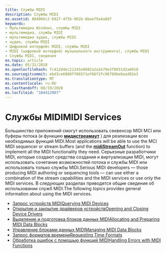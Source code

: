 ```yaml
---
title: Службы MIDI
description: Службы MIDI
ms.assetid: 884066c2-6927-4f5b-902b-8baef9a4a0d7
keywords:
- Мультимедиа Windows, службы MIDI
- мультимедиа, службы MIDI
- мультимедиа аудио, службы MIDI
- аудио, службы MIDI
- Цифровой интерфейс MIDI, службы MIDI
- MIDI (цифровой интерфейс музыкального инструмента), службы MIDI
- Службы MIDI, сведения
ms.topic: article
ms.date: 05/31/2018
ms.openlocfilehash: fc412ddec21245e9682a2a2e79e3f8031d2a6918
ms.sourcegitcommit: ebd3ce6908ff865f1ef66f2fc96769be0aad82e1
ms.translationtype: MT
ms.contentlocale: ru-RU
ms.lasthandoff: 08/19/2020
ms.locfileid: "104412907"
---
```

# <a name="midi-services"></a><span data-ttu-id="d9265-110">Службы MIDI</span><span class="sxs-lookup"><span data-stu-id="d9265-110">MIDI Services</span></span>

<span data-ttu-id="d9265-111">Большинство приложений смогут использовать секвенсор MIDI MCI или буферы потока (и функцию [**мидистреамаут**](/windows/win32/api/mmeapi/nf-mmeapi-midistreamout) ) для реализации всех необходимых функций MIDI.</span><span class="sxs-lookup"><span data-stu-id="d9265-111">Most applications will be able to use the MCI MIDI sequencer or stream buffers (and the [**midiStreamOut**](/windows/win32/api/mmeapi/nf-mmeapi-midistreamout) function) to implement all the MIDI functionality they need.</span></span> <span data-ttu-id="d9265-112">Серьезные разработчики MIDI, которые создают средства создания и виртуализации MIDI, могут использовать сочетание возможностей потока и службы MIDI или использовать только службы MIDI.</span><span class="sxs-lookup"><span data-stu-id="d9265-112">Serious MIDI developers — those producing MIDI authoring or sequencing tools — can use either a combination of the stream capabilities and the MIDI services or use only the MIDI services.</span></span> <span data-ttu-id="d9265-113">В следующих разделах приводятся общие сведения об использовании служб MIDI.</span><span class="sxs-lookup"><span data-stu-id="d9265-113">The following topics provides general information about using the MIDI services.</span></span>

-   [<span data-ttu-id="d9265-114">Запрос устройств MIDI</span><span class="sxs-lookup"><span data-stu-id="d9265-114">Querying MIDI Devices</span></span>](querying-midi-devices.md)
-   [<span data-ttu-id="d9265-115">Открытие и закрытие драйверов устройств</span><span class="sxs-lookup"><span data-stu-id="d9265-115">Opening and Closing Device Drivers</span></span>](opening-and-closing-device-drivers.md)
-   [<span data-ttu-id="d9265-116">Выделение и подготовка блоков данных MIDI</span><span class="sxs-lookup"><span data-stu-id="d9265-116">Allocating and Preparing MIDI Data Blocks</span></span>](allocating-and-preparing-midi-data-blocks.md)
-   [<span data-ttu-id="d9265-117">Управление блоками данных MIDI</span><span class="sxs-lookup"><span data-stu-id="d9265-117">Managing MIDI Data Blocks</span></span>](managing-midi-data-blocks.md)
-   [<span data-ttu-id="d9265-118">Запрос форматов времени</span><span class="sxs-lookup"><span data-stu-id="d9265-118">Requesting Time Formats</span></span>](requesting-time-formats.md)
-   [<span data-ttu-id="d9265-119">Обработка ошибок с помощью функций MIDI</span><span class="sxs-lookup"><span data-stu-id="d9265-119">Handling Errors with MIDI Functions</span></span>](handling-errors-with-midi-functions.md)

 

 
